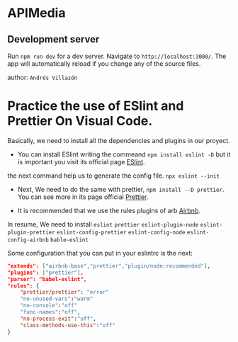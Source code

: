 # APIMedia

## Development server

Run `npm run dev` for a dev server. Navigate to `http://localhost:3000/`. The app will automatically reload if you change any of the source files.

author: `Andrés Villazón`

# Practice the use of ESlint and Prettier On Visual Code.

Basically, we need to install all the dependencies and plugins in our proyect.

- You can install ESlint writing the commeand `npm install eslint -D` but it is important you visit its official page [ESlint](https://eslint.org).

the next command help us to generate the config file.
`npx eslint --init`

- Next, We need to do the same with prettier, `npm install --D prettier`. You can see more in its page official [Prettier](https://prettier.io).

* It is recommended that we use the rules plugins of arb [Airbnb](https://www.npmjs.com/package/eslint-config-airbnb).

In resume, We need to install
`eslint`
`prettier`
`eslint-plugin-node`
`eslint-plugin-prettier`
`eslint-config-prettier`
`eslint-config-node`
`eslint-config-airbnb`
`bable-eslint`

Some configuration that you can put in your eslintrc is the next:

```json
"extends": ["airbnb-base","prettier","plugin/node:recommended"],
"plugins": ["prettier"],
"parser": "babel-eslint",
"rules": {
    "prettier/prettier": "error"
    "no-unused-vars":"warm"
    "no-console":"off"
    "func-names":"off",
    "no-process-exit":"off",
    "class-methods-use-this":"off"
}
```
